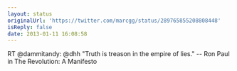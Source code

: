 ```yaml
---
layout: status
originalUrl: 'https://twitter.com/marcgg/status/289765855208808448'
isReply: false
date: 2013-01-11 16:08:58
---
```


RT @dammitandy: @dhh "Truth is treason in the empire of lies." -- Ron Paul in The Revolution: A Manifesto
